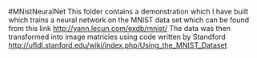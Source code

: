 #MNistNeuralNet
This folder contains a demonstration which I have built which trains a neural network on the MNIST data set which can be found from this link http://yann.lecun.com/exdb/mnist/
The data was then transformed into image matricies using code written by Standford http://ufldl.stanford.edu/wiki/index.php/Using_the_MNIST_Dataset

